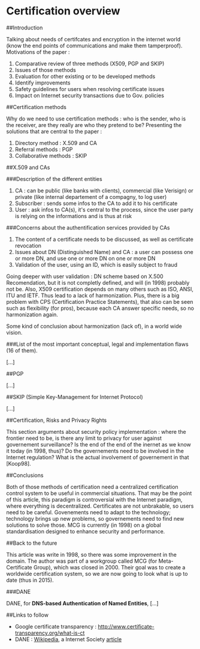# Certification overview

##Introduction

Talking about needs of certifcates and encryption in the internet world (know the end points of communications and make them tamperproof). Motivations of the paper :

1. Comparative review of three methods (X509, PGP and SKIP)
2. Issues of those methods
3. Evaluation for other existing or to be developed methods
4. Identify improvements
5. Safety guidelines for users when resolving certificate issues
6. Impact on Internet security transactions due to Gov. policies

##Certification methods

Why do we need to use certification methods : who is the sender, who is the receiver, are they really are who they pretend to be?
Presenting the solutions that are central to the paper :
1. Directory method : X.509 and CA
2. Referral methods : PGP
3. Collaborative methods : SKIP

##X.509 and CAs

###Description of the different entities

1. CA : can be public (like banks with clients), commercial (like Verisign) or private (like internal departement of a compagny, to log user)
2. Subscriber : sends some infos to the CA to add it to his certificate
3. User : ask infos to CA(s), it's central to the process, since the user party is relying on the informations and is thus at risk

###Concerns about the authentification services provided by CAs

1. The content of a certificate needs to be discussed, as well as certificate revocation
2. Issues about DN (Distinguished Name) and CA : a user can possess one or more DN, and use one or more DN on one or more DN
3. Validation of the user, using an ID, which is easily subject to fraud

Going deeper with user validation : DN scheme based on X.500 Recomendation, but it is not completly defined, and will (in 1998) probably not be. Also, X509 certification depends on many others such as ISO, ANSI, ITU and IETF. Thus lead to a lack of harmonization.
Plus, there is a big problem with CPS (Certification Practice Statements), that also can be seen such as flexibility (for pros), because each CA answer specific needs, so no harmonization again.

Some kind of conclusion about harmonization (lack of), in a world wide vision.

###List of the most important conceptual, legal and implementation flaws (16 of them).

[...]

##PGP

[...]

##SKIP (Simple Key-Management for Internet Protocol)

[...]

##Certification, Risks and Privacy Rights

This section arguments about security policy implementation : where the frontier need to be, is there any limit to privacy for user against governement surveillance?
Is the end of the end of the inernet as we know it today (in 1998, thus)? Do the governements need to be involved in the Internet regulation?
What is the actual involvement of governement in that [Koop98].

##Conclusions

Both of those methods of certification need a centralized certification control system to be useful in commercial situations.
That may be the point of this article, this paradigm is controversial with the Internet paradigm, where everything is decentralized.
Certificates are not unbrakable, so users need to be careful.
Govenements need to adapt to the technology; technology brings up new problems, so governements need to find new solutions to solve those. 
MCG is currently (in 1998) on a global standardisation designed to enhance security and performance.

##Back to the future

This article was write in 1998, so there was some improvement in the domain. The author was part of a workgroup called MCG (for Meta-Certificate Group), which was closed in 2000. Their goal was to create a worldwide certification system, so we are now going to look what is up to date (thus in 2015).

###DANE

DANE, for **DNS-based Authentication of Named Entities**, [...]

##Links to follow

* Google certificate transparency : http://www.certificate-transparency.org/what-is-ct
* DANE : [Wikipedia](https://en.wikipedia.org/wiki/DNS-based_Authentication_of_Named_Entities), a Internet Society [article](http://www.internetsociety.org/articles/dane-taking-tls-authentication-next-level-using-dnssec)